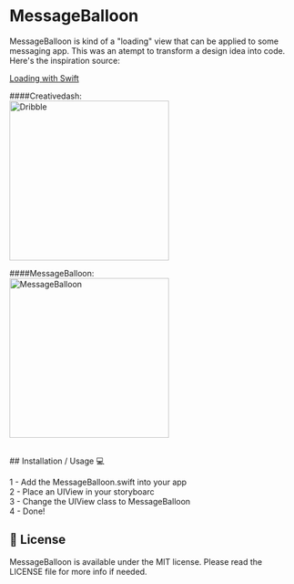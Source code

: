 # MessageBalloon

MessageBalloon is kind of a "loading" view that can be applied to some messaging app.
This was an atempt to transform a design idea into code. Here's the inspiration source:

[Loading with Swift](https://dribbble.com/shots/1911260-Loading-with-Swift) 

####Creativedash: <br>
<img src="https://d13yacurqjgara.cloudfront.net/users/107759/screenshots/1911260/loading.gif" alt="Dribble" width="280" style="max-width:100%;">

####MessageBalloon: <br>
<img src="http://i.imgur.com/hbs7ABy.gif" alt="MessageBalloon" width="280" style="max-width:100%;">


<br>
## Installation / Usage 💻

1 - Add the MessageBalloon.swift into your app <br>
2 - Place an UIView in your storyboarc <br>
3 - Change the UIView class to MessageBalloon <br>
4 - Done! <br>


## 📜 License

MessageBalloon is available under the MIT license. Please read the LICENSE file for more info if needed.

